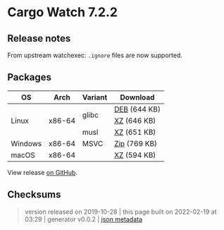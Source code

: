 # Cargo Watch 7.2.2

## Release notes

<p>From upstream watchexec: <code>.ignore</code> files are now supported.</p>

## Packages

<table class="downloads">
<thead>
<tr>
<th>OS</th>
<th>Arch</th>
<th>Variant</th>
<th>Download</th>

</tr>
</thead>
<tbody>
<tr>
						<td rowspan="3">Linux</td>
						
<td rowspan="3">x86-64</td>
            
						
<td rowspan="2">glibc</td>
            
<td><a class="download" href="https://github.com/watchexec/cargo-watch/releases/download/v7.2.2/cargo-watch-v7.2.2-x86_64-unknown-linux-gnu.deb">DEB</a> (644 KB)</td>
						
</tr>
					
<tr>
						
						
						
<td><a class="download" href="https://github.com/watchexec/cargo-watch/releases/download/v7.2.2/cargo-watch-v7.2.2-x86_64-unknown-linux-gnu.tar.xz">XZ</a> (646 KB)</td>
						
</tr>
					
<tr>
						
						
						
<td rowspan="1">musl</td>
            
<td><a class="download" href="https://github.com/watchexec/cargo-watch/releases/download/v7.2.2/cargo-watch-v7.2.2-x86_64-unknown-linux-musl.tar.xz">XZ</a> (651 KB)</td>
						
</tr>
					
<tr>
						<td rowspan="1">Windows</td>
						
<td rowspan="1">x86-64</td>
            
						
<td rowspan="1">MSVC</td>
            
<td><a class="download" href="https://github.com/watchexec/cargo-watch/releases/download/v7.2.2/cargo-watch-v7.2.2-x86_64-pc-windows-msvc.zip">Zip</a> (769 KB)</td>
						
</tr>
					
<tr>
						<td rowspan="1">macOS</td>
						
<td rowspan="1">x86-64</td>
            
						
<td rowspan="1"></td>
            
<td><a class="download" href="https://github.com/watchexec/cargo-watch/releases/download/v7.2.2/cargo-watch-v7.2.2-x86_64-apple-darwin.tar.xz">XZ</a> (594 KB)</td>
						
</tr>
					</tbody>
</table>


View release [on GitHub](https://github.com/watchexec/cargo-watch/releases/v7.2.2).

## Checksums





>	 version released on 2019-10-28
>	|
>	this page built on 2022-02-19 at 03:29
>	| generator v0.0.2
>	| [json metadata](meta.json)

